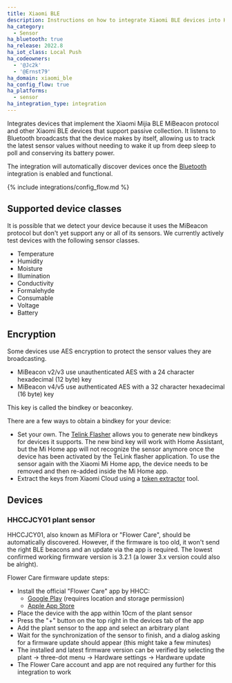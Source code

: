```yaml
---
title: Xiaomi BLE
description: Instructions on how to integrate Xiaomi BLE devices into Home Assistant.
ha_category:
  - Sensor
ha_bluetooth: true
ha_release: 2022.8
ha_iot_class: Local Push
ha_codeowners:
  - '@Jc2k'
  - '@Ernst79'
ha_domain: xiaomi_ble
ha_config_flow: true
ha_platforms:
  - sensor
ha_integration_type: integration
---
```


Integrates devices that implement the Xiaomi Mijia BLE MiBeacon protocol and other Xiaomi BLE devices that support passive collection. It listens to Bluetooth broadcasts that the device makes by itself, allowing us to track the latest sensor values without needing to wake it up from deep sleep to poll and conserving its battery power.

The integration will automatically discover devices once the [Bluetooth](/integrations/bluetooth) integration is enabled and functional.

{% include integrations/config_flow.md %}

## Supported device classes

It is possible that we detect your device because it uses the MiBeacon protocol but don't yet support any or all of its sensors. We currently actively test devices with the following sensor classes.

- Temperature
- Humidity
- Moisture
- Illumination
- Conductivity
- Formalehyde
- Consumable
- Voltage
- Battery

## Encryption

Some devices use AES encryption to protect the sensor values they are broadcasting.

* MiBeacon v2/v3 use unauthenticated AES with a 24 character hexadecimal (12 byte) key
* MiBeacon v4/v5 use authenticated AES with a 32 character hexadecimal (16 byte) key

This key is called the bindkey or beaconkey.

There are a few ways to obtain a bindkey for your device:

* Set your own. The [Telink Flasher](https://atc1441.github.io/TelinkFlasher.html) allows you to generate new bindkeys for devices it supports. The new bind key will work with Home Assistant, but the Mi Home app will not recognize the sensor anymore once the device has been activated by the TeLink flasher application. To use the sensor again with the Xiaomi Mi Home app, the device needs to be removed and then re-added inside the Mi Home app.
* Extract the keys from Xiaomi Cloud using a [token extractor](https://github.com/PiotrMachowski/Xiaomi-cloud-tokens-extractor) tool.

## Devices

### HHCCJCY01 plant sensor

HHCCJCY01, also known as MiFlora or "Flower Care", should be automatically discovered. However, if the firmware is too old, it won't send the right BLE beacons and an update via the app is required. The lowest confirmed working firmware version is 3.2.1 (a lower 3.x version could also be alright).

Flower Care firmware update steps:

* Install the official "Flower Care" app by HHCC:
  * [Google Play](https://play.google.com/store/apps/details?id=com.huahuacaocao.flowercare) (requires location and storage permission)
  * [Apple App Store](https://apps.apple.com/us/app/flower-care/id1095274672)
* Place the device with the app within 10cm of the plant sensor
* Press the "+" button on the top right in the devices tab of the app
* Add the plant sensor to the app and select an arbitrary plant
* Wait for the synchronization of the sensor to finish, and a dialog asking for a firmware update should appear (this might take a few minutes)
* The installed and latest firmware version can be verified by selecting the plant -> three-dot menu -> Hardware settings -> Hardware update
* The Flower Care account and app are not required any further for this integration to work
